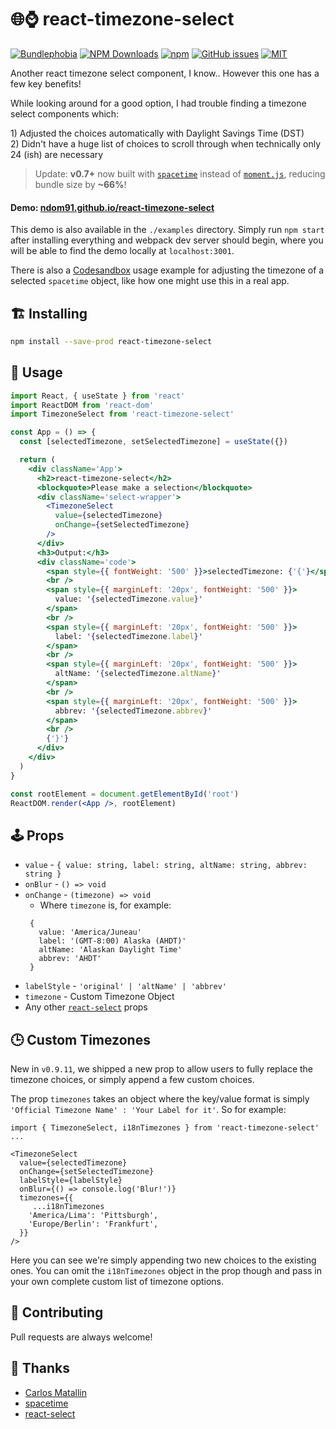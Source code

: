 # 🌐⌚ react-timezone-select

[![Bundlephobia](https://badgen.net/bundlephobia/minzip/react-timezone-select?style=flat-square)](https://bundlephobia.com/result?p=react-timezone-select@0.8.3)
[![NPM Downloads](https://img.shields.io/npm/dm/react-timezone-select?style=flat-square)](https://www.npmjs.com/package/react-timezone-select)
[![npm](https://img.shields.io/npm/v/react-timezone-select?style=flat-square)](https://www.npmjs.com/package/react-timezone-select)
[![GitHub issues](https://img.shields.io/github/issues/ndom91/react-timezone-select?style=flat-square)](https://github.com/ndom91/react-timezone-select/issues)
[![MIT](https://badgen.net/badge/license/MIT/blue?style=flat-square)](https://github.com/ndom91/react-timezone-select/blob/main/LICENSE)

Another react timezone select component, I know.. However this one has a few key benefits!

While looking around for a good option, I had trouble finding a timezone select components which:

1\) Adjusted the choices automatically with Daylight Savings Time (DST)  
2\) Didn't have a huge list of choices to scroll through when technically only 24 (ish) are necessary

> Update: **v0.7+** now built with [`spacetime`](https://github.com/spencermountain/spacetime) instead of [`moment.js`](https://momentjs.com), reducing bundle size by **~66%**!

#### Demo: [ndom91.github.io/react-timezone-select](https://ndom91.github.io/react-timezone-select/)

This demo is also available in the `./examples` directory. Simply run `npm start` after installing everything and webpack dev server should begin, where you will be able to find the demo locally at `localhost:3001`.

There is also a [Codesandbox](https://codesandbox.io/s/react-timezone-select-usage-z37hf) usage example for adjusting the timezone of a selected `spacetime` object, like how one might use this in a real app.

## 🏗️ Installing

```bash
npm install --save-prod react-timezone-select
```

## 🔭 Usage

```jsx
import React, { useState } from 'react'
import ReactDOM from 'react-dom'
import TimezoneSelect from 'react-timezone-select'

const App = () => {
  const [selectedTimezone, setSelectedTimezone] = useState({})

  return (
    <div className='App'>
      <h2>react-timezone-select</h2>
      <blockquote>Please make a selection</blockquote>
      <div className='select-wrapper'>
        <TimezoneSelect
          value={selectedTimezone}
          onChange={setSelectedTimezone}
        />
      </div>
      <h3>Output:</h3>
      <div className='code'>
        <span style={{ fontWeight: '500' }}>selectedTimezone: {'{'}</span>{' '}
        <br />
        <span style={{ marginLeft: '20px', fontWeight: '500' }}>
          value: '{selectedTimezone.value}'
        </span>
        <br />
        <span style={{ marginLeft: '20px', fontWeight: '500' }}>
          label: '{selectedTimezone.label}'
        </span>
        <br />
        <span style={{ marginLeft: '20px', fontWeight: '500' }}>
          altName: '{selectedTimezone.altName}'
        </span>
        <br />
        <span style={{ marginLeft: '20px', fontWeight: '500' }}>
          abbrev: '{selectedTimezone.abbrev}'
        </span>
        <br />
        {'}'}
      </div>
    </div>
  )
}

const rootElement = document.getElementById('root')
ReactDOM.render(<App />, rootElement)
```

## 🕹️ Props

- `value` - `{ value: string, label: string, altName: string, abbrev: string }`
- `onBlur` - `() => void`
- `onChange` - `(timezone) => void`
  - Where `timezone` is, for example:
  ```
   {
     value: 'America/Juneau'
     label: '(GMT-8:00) Alaska (AHDT)'
     altName: 'Alaskan Daylight Time'
     abbrev: 'AHDT'
   }
  ```
- `labelStyle` - `'original' | 'altName' | 'abbrev'`
- `timezone` - Custom Timezone Object
- Any other [`react-select`](https://github.com/jedwatson/react-select#props) props

## 🕒 Custom Timezones

New in `v0.9.11`, we shipped a new prop to allow users to fully replace the timezone choices, or simply append a few custom choices.

The prop `timezones` takes an object where the key/value format is simply `'Official Timezone Name' : 'Your Label for it'`. So for example:

```
import { TimezoneSelect, i18nTimezones } from 'react-timezone-select'
...

<TimezoneSelect
  value={selectedTimezone}
  onChange={setSelectedTimezone}
  labelStyle={labelStyle}
  onBlur={() => console.log('Blur!')}
  timezones={{
     ...i18nTimezones
    'America/Lima': 'Pittsburgh',
    'Europe/Berlin': 'Frankfurt',
  }}
/>
```

Here you can see we're simply appending two new choices to the existing ones. You can omit the `i18nTimezones` object in the prop though and pass in your own complete custom list of timezone options.

## 🚧 Contributing

Pull requests are always welcome!

## 🙏 Thanks

- [Carlos Matallin](https://github.com/matallo/)
- [spacetime](https://github.com/spencermountain/spacetime)
- [react-select](https://react-select.com)
